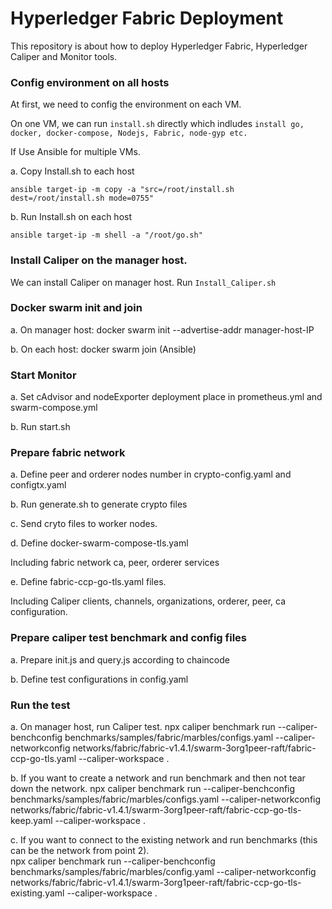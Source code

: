 # Hyperledger Fabric Deployment
This repository is about how to deploy Hyperledger Fabric, Hyperledger Caliper and Monitor tools.

### Config environment on all hosts
At first, we need to config the environment on each VM. 

On one VM, we can run `install.sh` directly which indludes `install go, docker, docker-compose, Nodejs, Fabric, node-gyp etc.`

If Use Ansible for multiple VMs.

a. Copy Install.sh to each host 

`ansible target-ip -m copy -a "src=/root/install.sh dest=/root/install.sh mode=0755"`

b. Run Install.sh on each host

`ansible target-ip -m shell -a "/root/go.sh"`

### Install Caliper on the manager host. 
We can install Caliper on manager host. 
Run `Install_Caliper.sh` 

### Docker swarm init and join
a. On manager host: 
docker swarm init --advertise-addr manager-host-IP

b. On each host:
docker swarm join (Ansible)

### Start Monitor 
a. Set cAdvisor and nodeExporter deployment place in prometheus.yml and swarm-compose.yml 

b. Run start.sh 

### Prepare fabric network 
a. Define peer and orderer nodes number in crypto-config.yaml and configtx.yaml

b. Run generate.sh to generate crypto files 

c. Send cryto files to worker nodes. 

d. Define docker-swarm-compose-tls.yaml 

Including fabric network ca, peer, orderer services

e. Define fabric-ccp-go-tls.yaml files.

Including Caliper clients, channels, organizations, orderer, peer, ca configuration. 

### Prepare caliper test benchmark and config files
a. Prepare init.js and query.js according to chaincode

b. Define test configurations in config.yaml 

### Run the test
a. On manager host, run Caliper test.
npx caliper benchmark run --caliper-benchconfig benchmarks/samples/fabric/marbles/configs.yaml --caliper-networkconfig networks/fabric/fabric-v1.4.1/swarm-3org1peer-raft/fabric-ccp-go-tls.yaml --caliper-workspace .

b. If you want to create a network and run benchmark and then not tear down the network.
npx caliper benchmark run --caliper-benchconfig benchmarks/samples/fabric/marbles/configs.yaml --caliper-networkconfig networks/fabric/fabric-v1.4.1/swarm-3org1peer-raft/fabric-ccp-go-tls-keep.yaml --caliper-workspace .

c. If you want to connect to the existing network and run benchmarks (this can be the network from point 2).   
npx caliper benchmark run --caliper-benchconfig benchmarks/samples/fabric/marbles/config.yaml --caliper-networkconfig networks/fabric/fabric-v1.4.1/swarm-3org1peer-raft/fabric-ccp-go-tls-existing.yaml --caliper-workspace .
